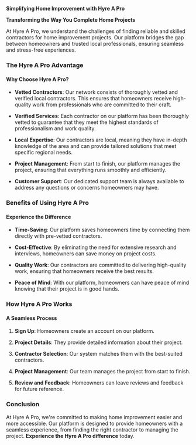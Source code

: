 **Simplifying Home Improvement with Hyre A Pro**

**Transforming the Way You Complete Home Projects**

At Hyre A Pro, we understand the challenges of finding reliable and skilled contractors for home improvement projects. Our platform bridges the gap between homeowners and trusted local professionals, ensuring seamless and stress-free experiences.

### **The Hyre A Pro Advantage**

#### **Why Choose Hyre A Pro?**

- **Vetted Contractors**: Our network consists of thoroughly vetted and verified local contractors. This ensures that homeowners receive high-quality work from professionals who are committed to their craft.

- **Verified Services**: Each contractor on our platform has been thoroughly vetted to guarantee that they meet the highest standards of professionalism and work quality.

- **Local Expertise**: Our contractors are local, meaning they have in-depth knowledge of the area and can provide tailored solutions that meet specific regional needs.

- **Project Management**: From start to finish, our platform manages the project, ensuring that everything runs smoothly and efficiently.

- **Customer Support**: Our dedicated support team is always available to address any questions or concerns homeowners may have.

### **Benefits of Using Hyre A Pro**

#### **Experience the Difference**

- **Time-Saving**: Our platform saves homeowners time by connecting them directly with pre-vetted contractors.

- **Cost-Effective**: By eliminating the need for extensive research and interviews, homeowners can save money on project costs.

- **Quality Work**: Our contractors are committed to delivering high-quality work, ensuring that homeowners receive the best results.

- **Peace of Mind**: With our platform, homeowners can have peace of mind knowing that their project is in good hands.

### **How Hyre A Pro Works**

#### **A Seamless Process**

1. **Sign Up**: Homeowners create an account on our platform.

2. **Project Details**: They provide detailed information about their project.

3. **Contractor Selection**: Our system matches them with the best-suited contractors.

4. **Project Management**: Our team manages the project from start to finish.

5. **Review and Feedback**: Homeowners can leave reviews and feedback for future reference.

### **Conclusion**

At Hyre A Pro, we're committed to making home improvement easier and more accessible. Our platform is designed to provide homeowners with a seamless experience, from finding the right contractor to managing the project. **Experience the Hyre A Pro difference** today.